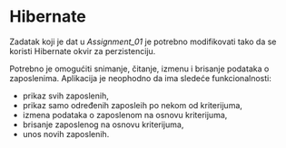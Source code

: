 <h1>Hibernate</h1>

Zadatak koji je dat u <em>Assignment_01</em> je potrebno modifikovati tako da se koristi Hibernate okvir za perzistenciju.

Potrebno je omogućiti snimanje, čitanje, izmenu i brisanje podataka o zaposlenima. Aplikacija je neophodno da ima sledeće funkcionalnosti:
<ul>
  <li>prikaz svih zaposlenih,
  <li>prikaz samo određenih zaposleih po nekom od kriterijuma,
  <li>izmena podataka o zaposlenom na osnovu kriterijuma,
  <li>brisanje zaposlenog na osnovu kriterijuma,
  <li>unos novih zaposlenih.
</ul>
